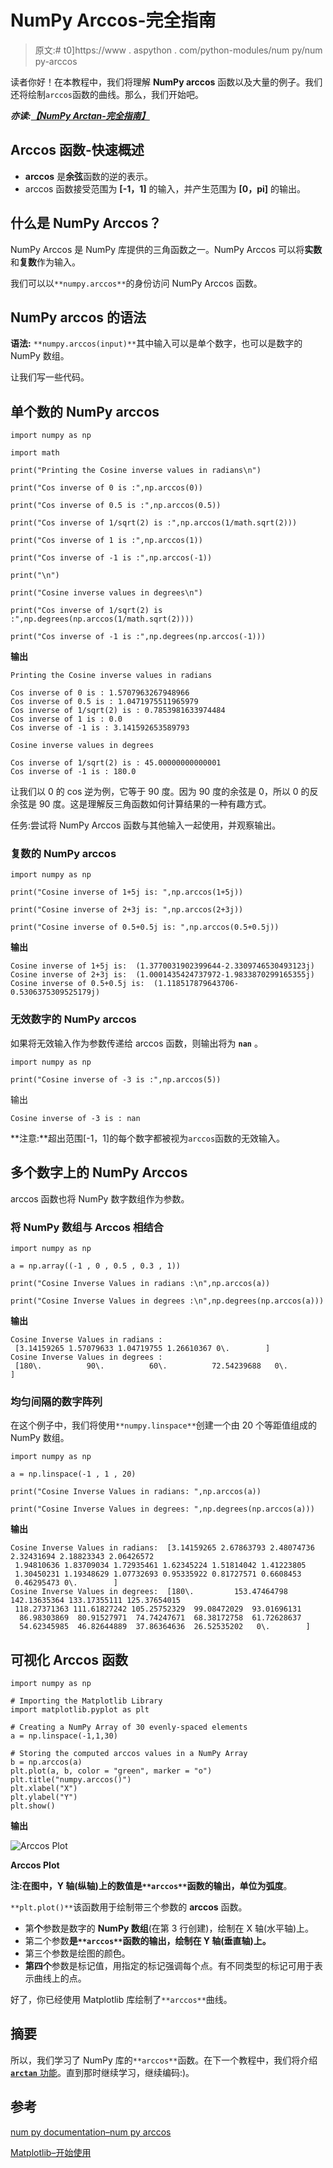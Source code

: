 # NumPy Arccos-完全指南

> 原文:# t0]https://www . aspython . com/python-modules/num py/num py-arccos

读者你好！在本教程中，我们将理解 **NumPy arccos** 函数以及大量的例子。我们还将绘制`arccos`函数的曲线。那么，我们开始吧。

***亦读:[【NumPy Arctan-完全指南】](https://www.askpython.com/python-modules/numpy/numpy-arctan)***

## Arccos 函数-快速概述

*   **arccos** 是**余弦**函数的逆的表示。
*   arccos 函数接受范围为 **[-1，1]** 的输入，并产生范围为 **[0，pi]** 的输出。

## 什么是 NumPy Arccos？

NumPy Arccos 是 NumPy 库提供的三角函数之一。NumPy Arccos 可以将**实数**和**复数**作为输入。

我们可以以`**numpy.arccos**`的身份访问 NumPy Arccos 函数。

## NumPy arccos 的语法

**语法:** `**numpy.arccos(input)**`其中输入可以是单个数字，也可以是数字的 NumPy 数组。

让我们写一些代码。

## 单个数的 NumPy arccos

```
import numpy as np

import math

print("Printing the Cosine inverse values in radians\n")

print("Cos inverse of 0 is :",np.arccos(0))

print("Cos inverse of 0.5 is :",np.arccos(0.5))

print("Cos inverse of 1/sqrt(2) is :",np.arccos(1/math.sqrt(2)))

print("Cos inverse of 1 is :",np.arccos(1))

print("Cos inverse of -1 is :",np.arccos(-1))

print("\n")

print("Cosine inverse values in degrees\n")

print("Cos inverse of 1/sqrt(2) is :",np.degrees(np.arccos(1/math.sqrt(2))))

print("Cos inverse of -1 is :",np.degrees(np.arccos(-1)))

```

**输出**

```
Printing the Cosine inverse values in radians

Cos inverse of 0 is : 1.5707963267948966
Cos inverse of 0.5 is : 1.0471975511965979
Cos inverse of 1/sqrt(2) is : 0.7853981633974484
Cos inverse of 1 is : 0.0
Cos inverse of -1 is : 3.141592653589793

Cosine inverse values in degrees

Cos inverse of 1/sqrt(2) is : 45.00000000000001
Cos inverse of -1 is : 180.0

```

让我们以 0 的 cos 逆为例，它等于 90 度。因为 90 度的余弦是 0，所以 0 的反余弦是 90 度。这是理解反三角函数如何计算结果的一种有趣方式。

任务:尝试将 NumPy Arccos 函数与其他输入一起使用，并观察输出。

### 复数的 NumPy arccos

```
import numpy as np

print("Cosine inverse of 1+5j is: ",np.arccos(1+5j))

print("Cosine inverse of 2+3j is: ",np.arccos(2+3j))

print("Cosine inverse of 0.5+0.5j is: ",np.arccos(0.5+0.5j))

```

**输出**

```
Cosine inverse of 1+5j is:  (1.3770031902399644-2.3309746530493123j)
Cosine inverse of 2+3j is:  (1.0001435424737972-1.9833870299165355j)
Cosine inverse of 0.5+0.5j is:  (1.118517879643706-0.5306375309525179j)

```

### 无效数字的 NumPy arccos

如果将无效输入作为参数传递给 arccos 函数，则输出将为 **`nan`** 。

```
import numpy as np

print("Cosine inverse of -3 is :",np.arccos(5))

```

输出

```
Cosine inverse of -3 is : nan

```

**注意:**超出范围[-1，1]的每个数字都被视为`arccos`函数的无效输入。

## 多个数字上的 NumPy Arccos

arccos 函数也将 NumPy 数字数组作为参数。

### 将 NumPy 数组与 Arccos 相结合

```
import numpy as np

a = np.array((-1 , 0 , 0.5 , 0.3 , 1))

print("Cosine Inverse Values in radians :\n",np.arccos(a))

print("Cosine Inverse Values in degrees :\n",np.degrees(np.arccos(a)))

```

**输出**

```
Cosine Inverse Values in radians :
 [3.14159265 1.57079633 1.04719755 1.26610367 0\.        ]
Cosine Inverse Values in degrees :
 [180\.          90\.          60\.          72.54239688   0\.        ]

```

### 均匀间隔的数字阵列

在这个例子中，我们将使用`**numpy.linspace**`创建一个由 20 个等距值组成的 NumPy 数组。

```
import numpy as np

a = np.linspace(-1 , 1 , 20)

print("Cosine Inverse Values in radians: ",np.arccos(a))

print("Cosine Inverse Values in degrees: ",np.degrees(np.arccos(a)))

```

**输出**

```
Cosine Inverse Values in radians:  [3.14159265 2.67863793 2.48074736 2.32431694 2.18823343 2.06426572
 1.94810636 1.83709034 1.72935461 1.62345224 1.51814042 1.41223805
 1.30450231 1.19348629 1.07732693 0.95335922 0.81727571 0.6608453
 0.46295473 0\.        ]
Cosine Inverse Values in degrees:  [180\.         153.47464798 142.13635364 133.17355111 125.37654015
 118.27371363 111.61827242 105.25752329  99.08472029  93.01696131
  86.98303869  80.91527971  74.74247671  68.38172758  61.72628637
  54.62345985  46.82644889  37.86364636  26.52535202   0\.        ]

```

## 可视化 Arccos 函数

```
import numpy as np

# Importing the Matplotlib Library
import matplotlib.pyplot as plt

# Creating a NumPy Array of 30 evenly-spaced elements
a = np.linspace(-1,1,30)

# Storing the computed arccos values in a NumPy Array
b = np.arccos(a)
plt.plot(a, b, color = "green", marker = "o")
plt.title("numpy.arccos()")
plt.xlabel("X")
plt.ylabel("Y")
plt.show()

```

**输出**

![Arccos Plot](../Images/6c7320bab984c5a9bef3fa66d3d0bb13.png)

**Arccos Plot**

**注:**在图中，Y 轴(纵轴)上的数值是`**arccos**`函数的输出，单位为**弧度**。

`**plt.plot()**`该函数用于绘制带三个参数的 **arccos** 函数。

*   第**个**参数是数字的 **NumPy 数组**(在第 3 行创建)，绘制在 X 轴(水平轴)上。
*   第二个参数**是`**arccos**`函数的输出，绘制在 Y 轴(垂直轴)上。**
*   第三个参数是绘图的颜色。
*   **第四个**参数是标记值，用指定的标记强调每个点。有不同类型的标记可用于表示曲线上的点。

好了，你已经使用 Matplotlib 库绘制了`**arccos**`曲线。

## 摘要

所以，我们学习了 NumPy 库的`**arccos**`函数。在下一个教程中，我们将介绍 [**`arctan`** 功能](https://www.askpython.com/python-modules/numpy/numpy-arctan)。直到那时继续学习，继续编码:)。

## 参考

[num py documentation–num py arccos](https://numpy.org/doc/stable/reference/generated/numpy.arccos.html)

[Matplotlib–开始使用](https://matplotlib.org/stable/users/getting_started/)